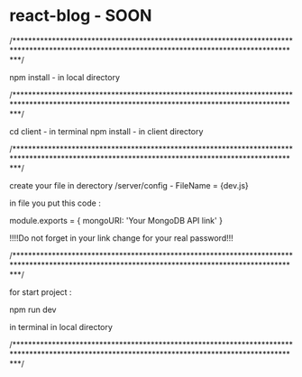 # react-blog - SOON
/*************************************************************************************************************************************************/

npm install - in local directory

/*************************************************************************************************************************************************/

cd client - in terminal
npm install - in client directory

/*************************************************************************************************************************************************/

create your file in derectory /server/config - FileName = {dev.js}

in file you put this code :


module.exports = {
    mongoURI: 'Your MongoDB API link'
}

!!!!Do not forget in your link change <password> for your real password!!!
  
/*************************************************************************************************************************************************/

for start project :

npm run dev

in terminal in local directory


/*************************************************************************************************************************************************/
